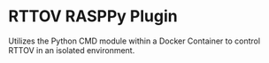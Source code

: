 # RTTOV RASPPy Plugin

Utilizes the Python CMD module within a Docker Container to control RTTOV in an isolated environment.
